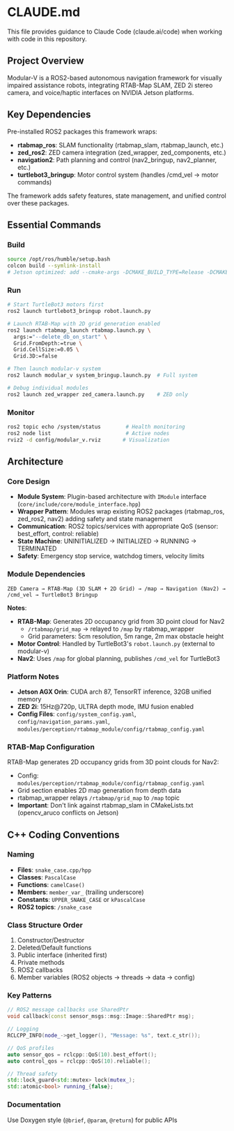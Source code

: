 # CLAUDE.md

This file provides guidance to Claude Code (claude.ai/code) when working with code in this repository.

## Project Overview
Modular-V is a ROS2-based autonomous navigation framework for visually impaired assistance robots, integrating RTAB-Map SLAM, ZED 2i stereo camera, and voice/haptic interfaces on NVIDIA Jetson platforms.

## Key Dependencies
Pre-installed ROS2 packages this framework wraps:
- **rtabmap_ros**: SLAM functionality (rtabmap_slam, rtabmap_launch, etc.)
- **zed_ros2**: ZED camera integration (zed_wrapper, zed_components, etc.)
- **navigation2**: Path planning and control (nav2_bringup, nav2_planner, etc.)
- **turtlebot3_bringup**: Motor control system (handles /cmd_vel → motor commands)

The framework adds safety features, state management, and unified control over these packages.

## Essential Commands

### Build
```bash
source /opt/ros/humble/setup.bash
colcon build --symlink-install
# Jetson optimized: add --cmake-args -DCMAKE_BUILD_TYPE=Release -DCMAKE_CUDA_ARCHITECTURES=87
```

### Run
```bash
# Start TurtleBot3 motors first
ros2 launch turtlebot3_bringup robot.launch.py

# Launch RTAB-Map with 2D grid generation enabled
ros2 launch rtabmap_launch rtabmap.launch.py \
  args:="--delete_db_on_start" \
  Grid.FromDepth:=true \
  Grid.CellSize:=0.05 \
  Grid.3D:=false

# Then launch modular-v system
ros2 launch modular_v system_bringup.launch.py  # Full system

# Debug individual modules
ros2 launch zed_wrapper zed_camera.launch.py    # ZED only
```

### Monitor
```bash
ros2 topic echo /system/status        # Health monitoring
ros2 node list                        # Active nodes
rviz2 -d config/modular_v.rviz       # Visualization
```

## Architecture

### Core Design
- **Module System**: Plugin-based architecture with `IModule` interface (`core/include/core/module_interface.hpp`)
- **Wrapper Pattern**: Modules wrap existing ROS2 packages (rtabmap_ros, zed_ros2, nav2) adding safety and state management
- **Communication**: ROS2 topics/services with appropriate QoS (sensor: best_effort, control: reliable)
- **State Machine**: UNINITIALIZED → INITIALIZED → RUNNING → TERMINATED
- **Safety**: Emergency stop service, watchdog timers, velocity limits

### Module Dependencies
```
ZED Camera → RTAB-Map (3D SLAM + 2D Grid) → /map → Navigation (Nav2) → /cmd_vel → TurtleBot3 Bringup
```

**Notes**:
- **RTAB-Map**: Generates 2D occupancy grid from 3D point cloud for Nav2
  - `/rtabmap/grid_map` → relayed to `/map` by rtabmap_wrapper
  - Grid parameters: 5cm resolution, 5m range, 2m max obstacle height
- **Motor Control**: Handled by TurtleBot3's `robot.launch.py` (external to modular-v)
- **Nav2**: Uses `/map` for global planning, publishes `/cmd_vel` for TurtleBot3

### Platform Notes
- **Jetson AGX Orin**: CUDA arch 87, TensorRT inference, 32GB unified memory
- **ZED 2i**: 15Hz@720p, ULTRA depth mode, IMU fusion enabled
- **Config Files**: `config/system_config.yaml`, `config/navigation_params.yaml`, `modules/perception/rtabmap_module/config/rtabmap_config.yaml`

### RTAB-Map Configuration
RTAB-Map generates 2D occupancy grids from 3D point clouds for Nav2:
- Config: `modules/perception/rtabmap_module/config/rtabmap_config.yaml`
- Grid section enables 2D map generation from depth data
- rtabmap_wrapper relays `/rtabmap/grid_map` to `/map` topic
- **Important**: Don't link against rtabmap_slam in CMakeLists.txt (opencv_aruco conflicts on Jetson)

## C++ Coding Conventions

### Naming
- **Files**: `snake_case.cpp/hpp`
- **Classes**: `PascalCase`
- **Functions**: `camelCase()`
- **Members**: `member_var_` (trailing underscore)
- **Constants**: `UPPER_SNAKE_CASE` or `kPascalCase`
- **ROS2 topics**: `/snake_case`

### Class Structure Order
1. Constructor/Destructor
2. Deleted/Default functions
3. Public interface (inherited first)
4. Private methods
5. ROS2 callbacks
6. Member variables (ROS2 objects → threads → data → config)

### Key Patterns
```cpp
// ROS2 message callbacks use SharedPtr
void callback(const sensor_msgs::msg::Image::SharedPtr msg);

// Logging
RCLCPP_INFO(node_->get_logger(), "Message: %s", text.c_str());

// QoS profiles
auto sensor_qos = rclcpp::QoS(10).best_effort();
auto control_qos = rclcpp::QoS(10).reliable();

// Thread safety
std::lock_guard<std::mutex> lock(mutex_);
std::atomic<bool> running_{false};
```

### Documentation
Use Doxygen style (`@brief`, `@param`, `@return`) for public APIs